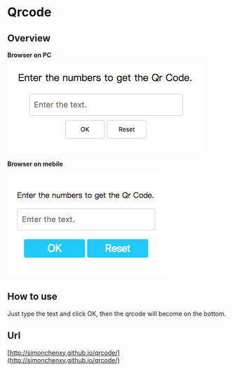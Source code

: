 # Qrcode

## Overview

**Browser on PC**

![Qrcode-PC](https://raw.githubusercontent.com/simonchenxy/qrcode/gh-pages/pc.png)

**Browser on mebile**

![Qrcode-Mobile](https://raw.githubusercontent.com/simonchenxy/qrcode/gh-pages/mobile.png)

## How to use

Just type the text and click OK, then the qrcode will become on the bottom.

## Url
[http://simonchenxy.github.io/qrcode/](http://simonchenxy.github.io/qrcode/)
